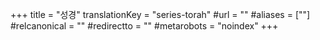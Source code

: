 +++
title = "성경"
translationKey = "series-torah"
#url = ""
#aliases = [""]
#relcanonical = ""
#redirectto = ""
#metarobots = "noindex"
+++
